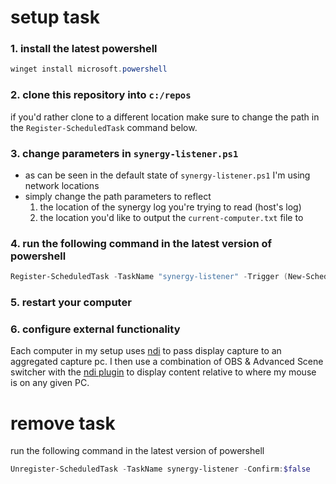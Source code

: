 # setup task

### 1. install the latest powershell

```powershell
winget install microsoft.powershell
```

### 2. clone this repository into `c:/repos`

if you'd rather clone to a different location make sure to change the path in the `Register-ScheduledTask` command below.

### 3. change parameters in `synergy-listener.ps1`

- as can be seen in the default state of `synergy-listener.ps1` I'm using network locations
- simply change the path parameters to reflect
  1.  the location of the synergy log you're trying to read (host's log)
  2.  the location you'd like to output the `current-computer.txt` file to

### 4. run the following command in the latest version of powershell

```powershell
Register-ScheduledTask -TaskName "synergy-listener" -Trigger (New-ScheduledTaskTrigger -AtLogon) -Action (New-ScheduledTaskAction -Execute "pwsh" -Argument "-WindowStyle Hidden -Command `"& c:/repos/synergy-listener/synergy-listener.ps1`"") -RunLevel Highest -Force;
```

### 5. restart your computer

### 6. configure external functionality

Each computer in my setup uses [ndi](https://ndi.video/tools/) to pass display capture to an aggregated capture pc. I then use a combination of OBS & Advanced Scene switcher with the [ndi plugin](https://github.com/obs-ndi/obs-ndi) to display content relative to where my mouse is on any given PC.

# remove task

run the following command in the latest version of powershell

```powershell
Unregister-ScheduledTask -TaskName synergy-listener -Confirm:$false
```
